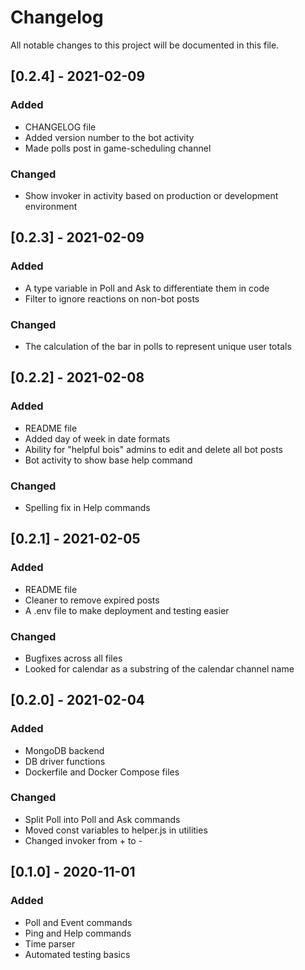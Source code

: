 # Changelog
All notable changes to this project will be documented in this file.

## [0.2.4] - 2021-02-09
### Added
- CHANGELOG file
- Added version number to the bot activity
- Made polls post in game-scheduling channel

### Changed
- Show invoker in activity based on production or development environment

## [0.2.3] - 2021-02-09
### Added
- A type variable in Poll and Ask to differentiate them in code
- Filter to ignore reactions on non-bot posts

### Changed
- The calculation of the bar in polls to represent unique user totals

## [0.2.2] - 2021-02-08
### Added
- README file
- Added day of week in date formats
- Ability for "helpful bois" admins to edit and delete all bot posts
- Bot activity to show base help command

### Changed
- Spelling fix in Help commands

## [0.2.1] - 2021-02-05
### Added
- README file
- Cleaner to remove expired posts
- A .env file to make deployment and testing easier

### Changed
- Bugfixes across all files
- Looked for calendar as a substring of the calendar channel name

## [0.2.0] - 2021-02-04
### Added
- MongoDB backend
- DB driver functions
- Dockerfile and Docker Compose files

### Changed
- Split Poll into Poll and Ask commands
- Moved const variables to helper.js in utilities
- Changed invoker from + to -

## [0.1.0] - 2020-11-01
### Added
- Poll and Event commands
- Ping and Help commands
- Time parser
- Automated testing basics
